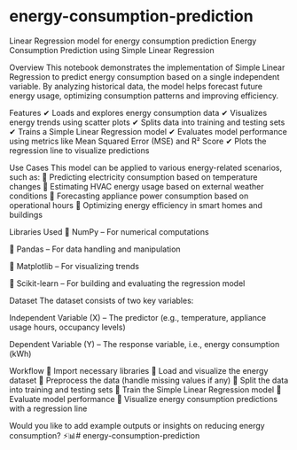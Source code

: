 # energy-consumption-prediction
Linear Regression model for energy consumption prediction
Energy Consumption Prediction using Simple Linear Regression

Overview
This notebook demonstrates the implementation of Simple Linear Regression to predict energy consumption based on a single independent variable. By analyzing historical data, the model helps forecast future energy usage, optimizing consumption patterns and improving efficiency.

Features
✔ Loads and explores energy consumption data
✔ Visualizes energy trends using scatter plots
✔ Splits data into training and testing sets
✔ Trains a Simple Linear Regression model
✔ Evaluates model performance using metrics like Mean Squared Error (MSE) and R² Score
✔ Plots the regression line to visualize predictions

Use Cases
This model can be applied to various energy-related scenarios, such as:
📌 Predicting electricity consumption based on temperature changes
📌 Estimating HVAC energy usage based on external weather conditions
📌 Forecasting appliance power consumption based on operational hours
📌 Optimizing energy efficiency in smart homes and buildings

Libraries Used
📌 NumPy – For numerical computations

📌 Pandas – For data handling and manipulation

📌 Matplotlib – For visualizing trends

📌 Scikit-learn – For building and evaluating the regression model

Dataset
The dataset consists of two key variables:

Independent Variable (X) – The predictor (e.g., temperature, appliance usage hours, occupancy levels)

Dependent Variable (Y) – The response variable, i.e., energy consumption (kWh)

Workflow
⿡ Import necessary libraries
⿢ Load and visualize the energy dataset
⿣ Preprocess the data (handle missing values if any)
⿤ Split the data into training and testing sets
⿥ Train the Simple Linear Regression model
⿦ Evaluate model performance
⿧ Visualize energy consumption predictions with a regression line

Would you like to add example outputs or insights on reducing energy consumption? ⚡📊# energy-consumption-prediction
